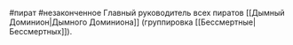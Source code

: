 #пират #незаконченное
Главный руководитель всех пиратов [[Дымный Доминион|Дымного Доминиона]] (группировка [[Бессмертные|Бессмертных]]).